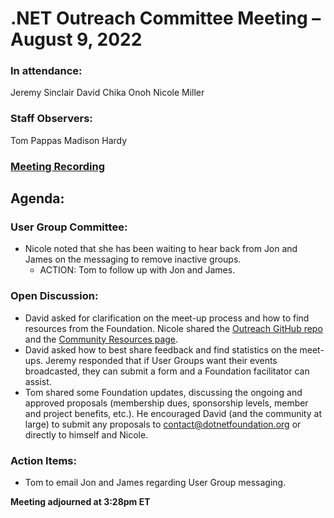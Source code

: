 # .NET Outreach Committee Meeting – August 9, 2022

### In attendance:
Jeremy Sinclair
David Chika Onoh
Nicole Miller

### Staff Observers:
Tom Pappas
Madison Hardy

### [Meeting Recording](https://dotnetfoundation.sharepoint.com/:v:/g/EcvLwvq7RsxOsz3lORPqgeUBUdL0ZDfX_LbjyV3cpNkeGQ?e=4OwiWm) 

## Agenda:

### User Group Committee:
* Nicole noted that she has been waiting to hear back from Jon and James on the messaging to remove inactive groups.
    * ACTION: Tom to follow up with Jon and James.

### Open Discussion:
* David asked for clarification on the meet-up process and how to find resources from the Foundation. Nicole shared the [Outreach GitHub repo](https://github.com/dotnet-foundation/wg-outreach) and the [Community Resources page](https://dotnetfoundation.org/community/resources).
* David asked how to best share feedback and find statistics on the meet-ups. Jeremy responded that if User Groups want their events broadcasted, they can submit a form and a Foundation facilitator can assist.
* Tom shared some Foundation updates, discussing the ongoing and approved proposals (membership dues, sponsorship levels, member and project benefits, etc.). He encouraged David (and the community at large) to submit any proposals to contact@dotnetfoundation.org or directly to himself and Nicole.

### Action Items:
* Tom to email Jon and James regarding User Group messaging.

**Meeting adjourned at 3:28pm ET**